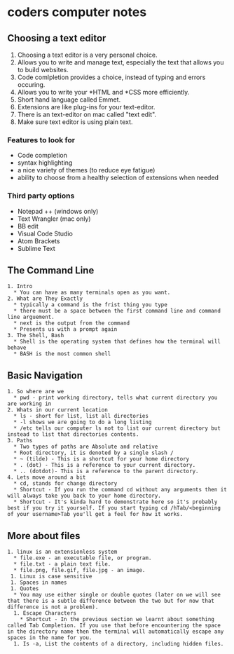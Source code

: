 # coders computer notes

## Choosing a text editor 
  1. Choosing a text editor is a very personal choice.
  1. Allows you to write and manage text, especially the text that allows you to build websites.
  1. Code comlpletion provides a choice, instead of typing and errors occuring.
  1. Allows you to write your *HTML and *CSS more efficiently. 
  1. Short hand language called Emmet.
  1. Extensions are like plug-ins for your text-editor.
  1. There is an text-editor on mac called "text edit".
  1. Make sure text editor is using plain text.
  
  
### Features to look for
  * Code completion
  * syntax highlighting 
  * a nice variety of themes (to reduce eye fatigue)
  * ability to choose from a healthy selection of extensions when needed
  
### Third party options
  * Notepad ++ (windows only)
  * Text Wrangler (mac only)
  * BB edit
  * Visual Code Studio
  * Atom Brackets
  * Sublime Text
  
  ## The Command Line
    1. Intro
      * You can have as many terminals open as you want.
    2. What are They Exactly
      * typically a command is the frist thing you type
      * there must be a space between the first command line and command line arguement.
      * next is the output from the command
      * Presents us with a prompt again
    3. The Shell, Bash 
      * Shell is the operating system that defines how the terminal will behave
      * BASH is the most common shell 
      
   ## Basic Navigation
    1. So where are we
      * pwd - print working directory, tells what current directory you are working in
    2. Whats in our current location
      * ls - short for list, list all directories
      * -l shows we are going to do a long listing
      * /etc tells our computer ls not to list our current directory but instead to list that directories contents.
    3. Paths
      * Two types of paths are Absolute and relative 
      * Root directory, it is denoted by a single slash /
      * ~ (tilde) - This is a shortcut for your home directory
      * . (dot) - This is a reference to your current directory.
      * .. (dotdot)- This is a reference to the parent directory.
    4. Lets move around a bit
      * cd, stands for change directory
      * Shortcut - If you run the command cd without any arguments then it will always take you back to your home directory.
      * Shortcut - It's kinda hard to demonstrate here so it's probably best if you try it yourself. If you start typing cd /hTab/<beginning of your username>Tab you'll get a feel for how it works.
   
   ## More about files
    1. linux is an extensionless system
      * file.exe - an executable file, or program.
      * file.txt - a plain text file.
      * file.png, file.gif, file.jpg - an image.
     1. Linux is case sensitive
     1. Spaces in names
     1. Quotes 
      * You may use either single or double quotes (later on we will see that there is a subtle difference between the two but for now that difference is not a problem).
      1. Escape Characters
        * Shortcut - In the previous section we learnt about something called Tab Completion. If you use that before encountering the space in the directory name then the terminal will automatically escape any spaces in the name for you.
      1. Is -a, List the contents of a directory, including hidden files.
      
    

